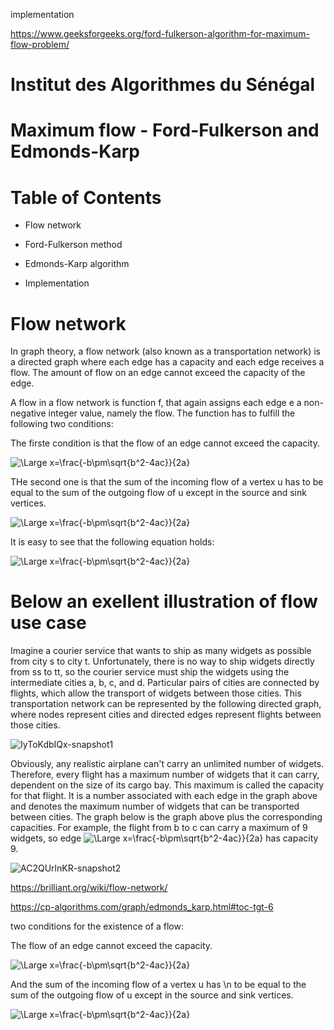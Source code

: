 implementation

https://www.geeksforgeeks.org/ford-fulkerson-algorithm-for-maximum-flow-problem/



# Institut des Algorithmes du Sénégal

# Maximum flow - Ford-Fulkerson and Edmonds-Karp

# Table of Contents

  - Flow network
 
  - Ford-Fulkerson method
  
  - Edmonds-Karp algorithm
  
  - Implementation

# Flow network

In graph theory, a flow network (also known as a transportation network) is a directed graph where each edge has a capacity and each edge receives a flow. The amount of flow on an edge cannot exceed the capacity of the edge.

A flow in a flow network is function f, that again assigns each edge e a non-negative integer value, namely the flow. The function has to fulfill the following two conditions:

The firste condition is that the flow of an edge cannot exceed the capacity.

![\Large x=\frac{-b\pm\sqrt{b^2-4ac}}{2a}](https://latex.codecogs.com/svg.latex?\Large&space;f(e)\leq{c(e)}) 

THe second one is that the sum of the incoming flow of a vertex u has to be equal to the sum of the outgoing flow of u except in the source and sink vertices.


![\Large x=\frac{-b\pm\sqrt{b^2-4ac}}{2a}](https://latex.codecogs.com/svg.latex?\Large&space;\sum_{(v,u)\in{E}}f((v,u))=\sum_{(u,v)\in{E}}f((u,v))) 

It is easy to see that the following equation holds:

![\Large x=\frac{-b\pm\sqrt{b^2-4ac}}{2a}](https://latex.codecogs.com/svg.latex?\Large&space;\sum_{(s,u)\in{E}}f((s,u))=\sum_{(u,t)\in{E}}f((u,t))) 


# Below an exellent illustration of flow use case

Imagine a courier service that wants to ship as many widgets as possible from city s to city t. Unfortunately, there is no way to ship widgets directly from ss to tt, so the courier service must ship the widgets using the intermediate cities a, b, c, and d. Particular pairs of cities are connected by flights, which allow the transport of widgets between those cities. This transportation network can be represented by the following directed graph, where nodes represent cities and directed edges represent flights between those cities.



![IyToKdbIQx-snapshot1](https://user-images.githubusercontent.com/41585144/116802007-8938eb00-ab0f-11eb-9f26-e6f88f2dbff5.png)


Obviously, any realistic airplane can't carry an unlimited number of widgets. Therefore, every flight has a maximum number of widgets that it can carry, dependent on the size of its cargo bay. This maximum is called the capacity for that flight. It is a number associated with each edge in the graph above and denotes the maximum number of widgets that can be transported between cities. The graph below is the graph above plus the corresponding capacities. 
For example, the flight from b to c can carry a maximum of 9 widgets, so edge ![\Large x=\frac{-b\pm\sqrt{b^2-4ac}}{2a}](https://latex.codecogs.com/svg.latex?\Large&space;\vec{bc}) has capacity 9.

![AC2QUrlnKR-snapshot2](https://user-images.githubusercontent.com/41585144/116802070-272cb580-ab10-11eb-80e8-2510b90800f7.png)


https://brilliant.org/wiki/flow-network/

https://cp-algorithms.com/graph/edmonds_karp.html#toc-tgt-6






two conditions for the existence of a flow:

The flow of an edge cannot exceed the capacity. 

![\Large x=\frac{-b\pm\sqrt{b^2-4ac}}{2a}](https://latex.codecogs.com/svg.latex?\Large&space;f(e)\leq{c(e)}) 

And the sum of the incoming flow of a vertex u has \n to be equal to the sum of the outgoing flow of u except in the source and sink vertices. 

![\Large x=\frac{-b\pm\sqrt{b^2-4ac}}{2a}](https://latex.codecogs.com/svg.latex?\Large&space;\sum_{(v,u)\in{E}}f((v,u))=\sum_{(u,v)\in{E}}f((u,v))) 



